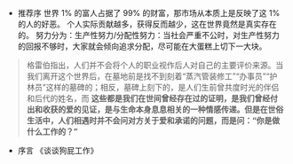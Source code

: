 - 推荐序
世界 1% 的富人占据了 99% 的财富，那市场从本质上是反映了这 1% 的人的好恶。
个人实际贡献越多，获得反而越少，这在世界竟然是真实存在的。
努力分为：生产性努力/分配性努力：当社会严重不公时，对生产性努力的回报不够时，大家就会倾向追求分配，尽可能在大蛋糕上切下一大块。
> 格雷伯指出，人们并不会将个人的职业视作后人对自己的主要评价来源。当我们离开这个世界后，在墓地前是找不到刻着“蒸汽管装修工”“办事员”“护林员”这样的墓碑的；相反，墓碑上刻下的，是人们生前曾共度时光的伴侣和后代的姓名，而 **这些都是我们在世间曾经存在过的证明，是我们曾经付出和收获的爱的见证，是与生命本身息息相关的一种情感传递。但是在世俗生活中，人们相遇时并不会问对方关于爱和承诺的问题，而是问：“你是做什么工作的？”**

- 序言
《谈谈狗屁工作》

